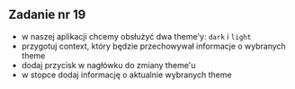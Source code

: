<!-- _class: time25 -->

## Zadanie nr 19

- w naszej aplikacji chcemy obsłużyć dwa theme'y: `dark` i `light`
- przygotuj context, który będzie przechowywał informacje o wybranych theme
- dodaj przycisk w nagłówku do zmiany theme'u
- w stopce dodaj informację o aktualnie wybranych theme
